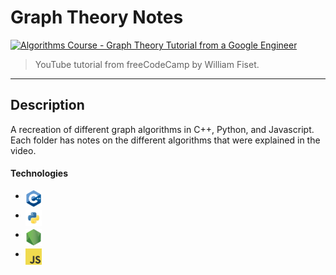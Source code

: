 # Graph Theory Notes

[![Algorithms Course - Graph Theory Tutorial from a Google Engineer](http://img.youtube.com/vi/09_LlHjoEiYE/0.jpg)](https://www.youtube.com/watch?v=09_LlHjoEiYE)

> YouTube tutorial from freeCodeCamp by William Fiset.

---

## Description

A recreation of different graph algorithms in C++, Python, and Javascript. Each folder has notes on the different algorithms that were explained in the video.

#### Technologies

- <img align="left" alt="C++" width="26px" src="https://raw.githubusercontent.com/github/explore/80688e429a7d4ef2fca1e82350fe8e3517d3494d/topics/cpp/cpp.png" /> &nbsp;

- <img align="left" alt="Python" width="26px" src="https://raw.githubusercontent.com/github/explore/80688e429a7d4ef2fca1e82350fe8e3517d3494d/topics/python/python.png" /> &nbsp;

- <img align="left" alt="Node.js" width="26px" src="https://raw.githubusercontent.com/github/explore/80688e429a7d4ef2fca1e82350fe8e3517d3494d/topics/nodejs/nodejs.png" /> &nbsp;

- <img align="left" alt="JavaScript" width="26px" src="https://raw.githubusercontent.com/github/explore/80688e429a7d4ef2fca1e82350fe8e3517d3494d/topics/javascript/javascript.png" /> &nbsp;
